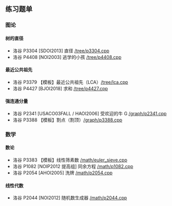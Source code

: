 ## 练习题单

### 图论 
#### 树的直径
- 洛谷 P3304 [SDOI2013] 直径 [/tree/p3304.cpp](/tree/p3304.cpp)
- 洛谷 P4408 [NOI2003] 逃学的小孩 [/tree/p4408.cpp](/tree/p4408.cpp)

#### 最近公共祖先 
- 洛谷 P3379 【模板】最近公共祖先（LCA）[/tree/lca.cpp](/tree/lca.cpp)
- 洛谷 P4427 [BJOI2018] 求和 [/tree/p4427.cpp](/tree/p4427.cpp)

#### 强连通分量
- 洛谷 P2341 [USACO03FALL / HAOI2006] 受欢迎的牛 G [/graph/p2341.cpp](/graph/p2341.cpp)
- 洛谷 P3388 【模板】割点（割顶）[/graph/p3388.cpp](/graph/p3388.cpp)

### 数学
#### 数论
- 洛谷 P3383 【模板】线性筛素数 [/math/euler_sieve.cpp](/math/euler_sieve.cpp)
- 洛谷 P1082 [NOIP2012 提高组] 同余方程 [/math/p1082.cpp](/math/p1082.cpp)
- 洛谷 P2054 [AHOI2005] 洗牌 [/math/p2054.cpp](/math/p2054.cpp)

#### 线性代数
- 洛谷 P2044 [NOI2012] 随机数生成器 [/math/p2044.cpp](/math/p2044.cpp)
